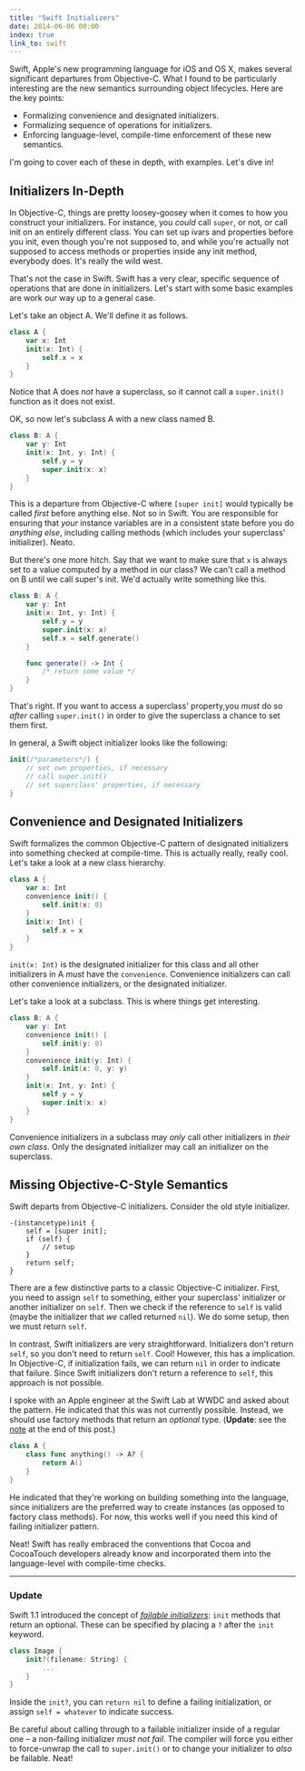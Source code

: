 ```yaml
---
title: "Swift Initializers"
date: 2014-06-06 00:00
index: true
link_to: swift
---
```


Swift, Apple's new programming language for iOS and OS X, makes several significant departures from Objective-C. What I found to be particularly interesting are the new semantics surrounding object lifecycles. Here are the key points:

- Formalizing convenience and designated initializers.
- Formalizing sequence of operations for initializers.
- Enforcing language-level, compile-time enforcement of these new semantics.

I'm going to cover each of these in depth, with examples. Let's dive in!

## Initializers In-Depth

In Objective-C, things are pretty loosey-goosey when it comes to how you construct your initializers. For instance, you _could_ call `super`, or not, or call init on an entirely different class. You can set up ivars and properties before you init, even though you're not supposed to, and while you're actually not supposed to access methods or properties inside any init method, everybody does. It's really the wild west.

That's not the case in Swift. Swift has a very clear, specific sequence of operations that are done in initializers. Let's start with some basic examples are work our way up to a general case.

Let's take an object A. We'll define it as follows.

```swift
class A {
    var x: Int
    init(x: Int) {
        self.x = x
    }
}
```

Notice that A does _not_ have a superclass, so it cannot call a `super.init()` function as it does not exist.

OK, so now let's subclass A with a new class named B.

```swift
class B: A {
    var y: Int
    init(x: Int, y: Int) {
        self.y = y
        super.init(x: x)
    }
}
```

This is a departure from Objective-C where `[super init]` would typically be called _first_ before anything else. Not so in Swift. You are responsible for ensuring that _your_ instance variables are in a consistent state before you do _anything else_, including calling methods (which includes your superclass' initializer). Neato.

But there's one more hitch. Say that we want to make sure that `x` is always set to a value computed by a method in our class? We can't call a method on B until we call super's init. We'd actually write something like this.

```swift
class B: A {
    var y: Int
    init(x: Int, y: Int) {
        self.y = y
        super.init(x: x)
        self.x = self.generate()
    }

    func generate() -> Int {
        /* return some value */
    }
}
```

That's right. If you want to access a superclass' property,you _must_ do so _after_ calling `super.init()` in order to give the superclass a chance to set them first.

In general, a Swift object initializer looks like the following:

```swift
init(/*parameters*/) {
    // set own properties, if necessary
    // call super.init()
    // set superclass' properties, if necessary
}
```

## Convenience and Designated Initializers

Swift formalizes the common Objective-C pattern of designated initializers into something checked at compile-time. This is actually really, really cool. Let's take a look at a new class hierarchy.

```swift
class A {
    var x: Int
    convenience init() {
        self.init(x: 0)
    }
    init(x: Int) {
        self.x = x
    }
}
```

`init(x: Int)` is the designated initializer for this class and all other initializers in A _must_ have the `convenience`. Convenience initializers can call other convenience initializers, or the designated initializer.

Let's take a look at a subclass. This is where things get interesting.

```swift
class B: A {
    var y: Int
    convenience init() {
        self.init(y: 0)
    }
    convenience init(y: Int) {
        self.init(x: 0, y: y)
    }
    init(x: Int, y: Int) {
        self.y = y
        super.init(x: x)
    }
}
```

Convenience initializers in a subclass may _only_ call other initializers in _their own class_. Only the designated initializer may call an initializer on the superclass.

## Missing Objective-C-Style Semantics

Swift departs from Objective-C initializers. Consider the old style initializer.

```objc
-(instancetype)init {
    self = [super init];
    if (self) {
        // setup
    }
    return self;
}
```

There are a few distinctive parts to a classic Objective-C initializer. First, you need to assign `self` to something, either your superclass' initializer or another initializer on `self`. Then we check if the reference to `self` is valid (maybe the initializer that _we_ called returned `nil`). We do some setup, then we must return `self`.

In contrast, Swift initializers are very straightforward. Initializers don't return `self`, so you don't need to return `self`. Cool! However, this has a implication. In Objective-C, if initialization fails, we can return `nil` in order to indicate that failure. Since Swift initializers don't return a reference to `self`, this approach is not possible.

I spoke with an Apple engineer at the Swift Lab at WWDC and asked about the pattern. He indicated that this was not currently possible. Instead, we should use factory methods that return an _optional_ type. (**Update**: see the [note](#update) at the end of this post.)

```swift
class A {
    class func anything() -> A? {
        return A()
    }
}
```

He indicated that they're working on building something into the language, since initializers are the preferred way to create instances (as opposed to factory class methods). For now, this works well if you need this kind of failing initializer pattern.

Neat! Swift has really embraced the conventions that Cocoa and CocoaTouch developers already know and incorporated them into the language-level with compile-time checks.

---

### Update

Swift 1.1 introduced the concept of [_failable initializers_](https://developer.apple.com/swift/blog/?id=17): `init` methods that return an optional. These can be specified by placing a `?` after the `init` keyword.

```swift
class Image {
    init?(filename: String) {
        ...
    }
}
```

Inside the `init?`, you can `return nil` to define a failing initialization, or assign `self = whatever` to indicate success. 

Be careful about calling through to a failable initializer inside of a regular one – a non-failing initializer _must not fail_. The compiler will force you either to force-unwrap the call to `super.init()` or to change your initializer to _also_ be failable. Neat!
